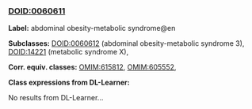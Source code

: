 
### [DOID:0060611](http://purl.obolibrary.org/obo/DOID_0060611)
**Label:** abdominal obesity-metabolic syndrome@en

**Subclasses:** [DOID:0060612](http://purl.obolibrary.org/obo/DOID_0060612) (abdominal obesity-metabolic syndrome 3), [DOID:14221](http://purl.obolibrary.org/obo/DOID_14221) (metabolic syndrome X), 

**Corr. equiv. classes:** [OMIM:615812](http://purl.obolibrary.org/obo/OMIM_615812), [OMIM:605552](http://purl.obolibrary.org/obo/OMIM_605552), 

**Class expressions from DL-Learner:**

No results from DL-Learner...



